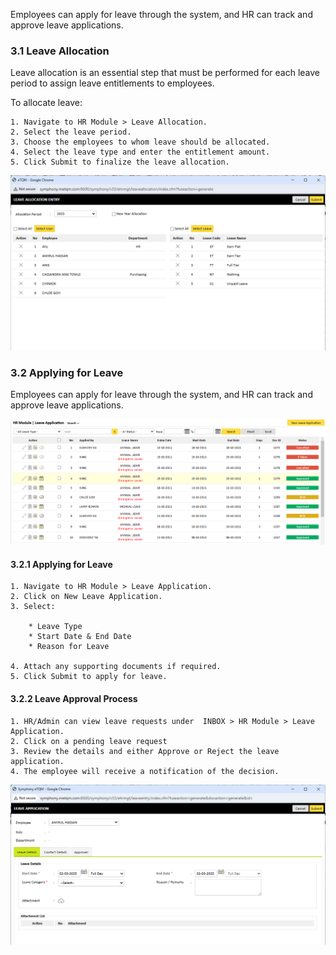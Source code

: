 Employees can apply for leave through the system, and HR can track and approve leave applications.

### 3.1 Leave Allocation

Leave allocation is an essential step that must be performed for each leave period to assign leave entitlements to employees.  

To allocate leave:

    1. Navigate to HR Module > Leave Allocation.
    2. Select the leave period.
    3. Choose the employees to whom leave should be allocated.
    4. Select the leave type and enter the entitlement amount.
    5. Click Submit to finalize the leave allocation.

![Alt text](images/image_7.png)

### 3.2 Applying for Leave

Employees can apply for leave through the system, and HR can track and approve leave applications.

![Alt text](images/image_8.png)

#### 3.2.1 Applying for Leave

    1. Navigate to HR Module > Leave Application. 
    2. Click on New Leave Application.
    3. Select: 

        * Leave Type  
        * Start Date & End Date
        * Reason for Leave 
        
    4. Attach any supporting documents if required.
    5. Click Submit to apply for leave.

#### 3.2.2 Leave Approval Process

    1. HR/Admin can view leave requests under  INBOX > HR Module > Leave Application.  
    2. Click on a pending leave request 
    3. Review the details and either Approve or Reject the leave application. 
    4. The employee will receive a notification of the decision.  

![Alt text](images/image_9.png)